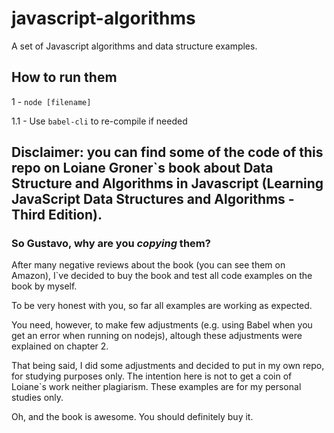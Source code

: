 # javascript-algorithms
A set of Javascript algorithms and data structure examples.


## How to run them


1 - `node [filename]`

1.1 - Use `babel-cli` to re-compile if needed

## Disclaimer: you can find some of the code of this repo on Loiane Groner`s book about Data Structure and Algorithms in Javascript (Learning JavaScript Data Structures and Algorithms - Third Edition).

### So Gustavo, why are you *copying* them?

After many negative reviews about the book (you can see them on Amazon), I`ve decided to buy the book and test all code examples on the book by myself.

To be very honest with you, so far all examples are working as expected. 

You need, however, to make few adjustments (e.g. using Babel when you get an error when running on nodejs), altough these adjustments were explained on chapter 2. 

That being said, I did some adjustments and decided to put in my own repo, for studying purposes only. The intention here is not to get a coin of Loiane`s work neither plagiarism. These examples are for my personal studies only.

Oh, and the book is awesome. You should definitely buy it.
